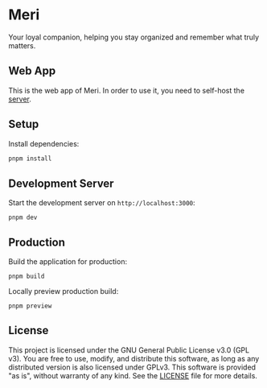 # Meri
Your loyal companion, helping you stay organized and remember what truly matters.

## Web App
This is the web app of Meri.
In order to use it, you need to self-host the [server](https://github.com/gueriboutmathieu/meri_server.git).

## Setup
Install dependencies:
```bash
pnpm install
```

## Development Server
Start the development server on `http://localhost:3000`:
```shell
pnpm dev
```

## Production

Build the application for production:

```shell
pnpm build
```

Locally preview production build:
```shell
pnpm preview
```

## License
This project is licensed under the GNU General Public License v3.0 (GPL v3).
You are free to use, modify, and distribute this software, as long as any distributed version is also licensed under GPLv3.
This software is provided "as is", without warranty of any kind.
See the [LICENSE](LICENSE) file for more details.
